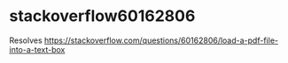 # stackoverflow60162806
Resolves https://stackoverflow.com/questions/60162806/load-a-pdf-file-into-a-text-box
